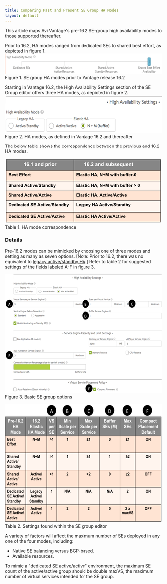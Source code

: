 ```yaml
---
title: Comparing Past and Present SE Group HA Modes
layout: default
---
```

This article maps Avi Vantage's pre-16.2 SE-group high availability modes to those supported thereafter.

Prior to 16.2, HA modes ranged from dedicated SEs to shared best effort, as depicted in figure 1.
<a href="img/Screen-Shot-2016-08-01-at-10.38.11-AM.png"><img src="img/Screen-Shot-2016-08-01-at-10.38.11-AM.png" width="600" height="67"></a> Figure 1. SE group HA modes prior to Vantage release 16.2

 

 

 

 

 

Starting in Vantage 16.2, the High Availability Settings section of the SE Group editor offers three HA modes, as depicted in figure 2.
<a href="img/Screen-Shot-2016-08-09-at-1.52.33-PM.png"><img src="img/Screen-Shot-2016-08-09-at-1.52.33-PM.png" width="600" height="121"></a> Figure 2. HA modes, as defined in Vantage 16.2 and thereafter

The below table shows the correspondence between the previous and 16.2 HA modes.

<a href="img/Screen-Shot-2016-08-09-at-2.13.08-PM.png"><img src="img/Screen-Shot-2016-08-09-at-2.13.08-PM.png" width="504" height="211"></a> Table 1. HA mode correspondence

### Details

Pre-16.2 modes can be mimicked by choosing one of three modes and setting as many as seven options. [Note: Prior to 16.2, there was no equivalent to <a href="/docs/latest/legacy-ha-for-avi-service-engines">legacy active/standby HA</a>.] Refer to table 2 for suggested settings of the fields labeled A-F in figure 3.

 
<a href="img/HA_modes_in_16.2.png"><img src="img/HA_modes_in_16.2.png" width="600" height="385"></a> Figure 3. Basic SE group options

 

<a href="img/Screen-Shot-2016-08-09-at-2.37.50-PM.png"><img src="img/Screen-Shot-2016-08-09-at-2.37.50-PM.png" width="600" height="383"></a> Table 2. Settings found within the SE group editor

 

A variety of factors will affect the maximum number of SEs deployed in any one of the four modes, including:

* Native SE balancing versus BGP-based.
* Available resources.

To mimic a "dedicated SE active/active" environment, the maximum SE count of the active/active group should be double maxVS, the maximum number of virtual services intended for the SE group.